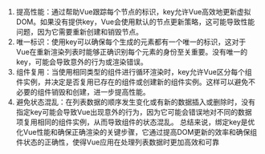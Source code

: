 1. ‌提高性能‌：通过帮助Vue跟踪每个节点的标识，key允许Vue高效地更新虚拟DOM。如果没有提供key，Vue会使用默认的节点更新策略，这可能导致性能问题，因为它需要重新创建和销毁节点。
2.  ‌唯一标识‌：使用key可以确保每个生成的元素都有一个唯一的标识，这对于Vue在重新渲染列表时能够正确识别每个元素的身份至关重要。没有唯一的key，可能会导致意外的行为或渲染错误。
3. 组件复用‌：当使用相同类型的组件进行循环渲染时，key允许Vue区分每个组件实例，并决定是否复用已存在的组件或创建新的组件实例。这样可以避免不必要的组件销毁和创建，进一步提高性能。
4. 避免状态混乱‌：在列表数据的顺序发生变化或有新的数据插入或删除时，没有指定key可能会导致Vue出现意外的行为，因为它可能会错误地对不同的数据项复用相同的组件实例，从而导致组件的状态混乱。
总结来说，绑定key是优化Vue性能和确保正确渲染的关键步骤，它通过提高DOM更新的效率和确保组件状态的正确性，使得Vue应用在处理列表数据时更加高效和可靠‌